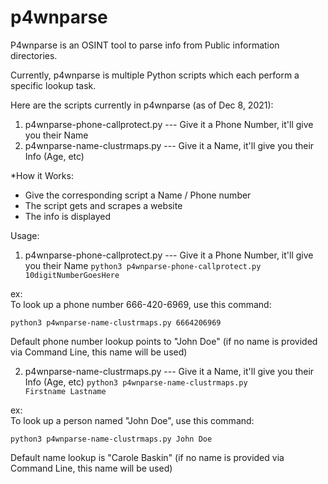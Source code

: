 # p4wnparse

P4wnparse is an OSINT tool to parse info from Public information directories.

Currently, p4wnparse is multiple Python scripts which each perform a specific lookup task.

Here are the scripts currently in p4wnparse (as of Dec 8, 2021):

1) p4wnparse-phone-callprotect.py --- Give it a Phone Number, it'll give you their Name
2) p4wnparse-name-clustrmaps.py --- Give it a Name, it'll give you their Info (Age, etc)

*How it Works:
- Give the corresponding script a Name / Phone number
- The script gets and scrapes a website
- The info is displayed

Usage:

1) p4wnparse-phone-callprotect.py --- Give it a Phone Number, it'll give you their Name
<code>python3 p4wnparse-phone-callprotect.py 10digitNumberGoesHere</code>

ex:  
To look up a phone number 666-420-6969, use this command:

<code>python3 p4wnparse-name-clustrmaps.py 6664206969</code>

Default phone number lookup points to "John Doe" (if no name is provided via Command Line, this name will be used)


2) p4wnparse-name-clustrmaps.py --- Give it a Name, it'll give you their Info (Age, etc)
<code>python3 p4wnparse-name-clustrmaps.py Firstname Lastname</code>

ex:  
To look up a person named "John Doe", use this command:

<code>python3 p4wnparse-name-clustrmaps.py John Doe</code>

Default name lookup is "Carole Baskin" (if no name is provided via Command Line, this name will be used)
